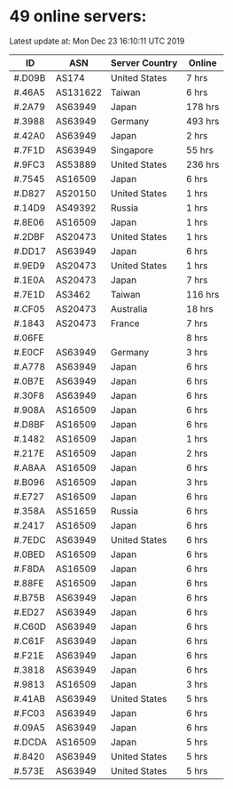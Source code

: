 # 49 online servers:

Latest update at: Mon Dec 23 16:10:11 UTC 2019

| ID | ASN | Server Country | Online |
| -- | --- | -------------- | ------ |
| #.D09B | AS174 | United States | 7 hrs |
| #.46A5 | AS131622 | Taiwan | 6 hrs |
| #.2A79 | AS63949 | Japan | 178 hrs |
| #.3988 | AS63949 | Germany | 493 hrs |
| #.42A0 | AS63949 | Japan | 2 hrs |
| #.7F1D | AS63949 | Singapore | 55 hrs |
| #.9FC3 | AS53889 | United States | 236 hrs |
| #.7545 | AS16509 | Japan | 6 hrs |
| #.D827 | AS20150 | United States | 1 hrs |
| #.14D9 | AS49392 | Russia | 1 hrs |
| #.8E06 | AS16509 | Japan | 1 hrs |
| #.2DBF | AS20473 | United States | 1 hrs |
| #.DD17 | AS63949 | Japan | 6 hrs |
| #.9ED9 | AS20473 | United States | 1 hrs |
| #.1E0A | AS20473 | Japan | 7 hrs |
| #.7E1D | AS3462 | Taiwan | 116 hrs |
| #.CF05 | AS20473 | Australia | 18 hrs |
| #.1843 | AS20473 | France | 7 hrs |
| #.06FE |  |  | 8 hrs |
| #.E0CF | AS63949 | Germany | 3 hrs |
| #.A778 | AS63949 | Japan | 6 hrs |
| #.0B7E | AS63949 | Japan | 6 hrs |
| #.30F8 | AS63949 | Japan | 6 hrs |
| #.908A | AS16509 | Japan | 6 hrs |
| #.D8BF | AS16509 | Japan | 6 hrs |
| #.1482 | AS16509 | Japan | 1 hrs |
| #.217E | AS16509 | Japan | 2 hrs |
| #.A8AA | AS16509 | Japan | 6 hrs |
| #.B096 | AS16509 | Japan | 3 hrs |
| #.E727 | AS16509 | Japan | 6 hrs |
| #.358A | AS51659 | Russia | 6 hrs |
| #.2417 | AS16509 | Japan | 6 hrs |
| #.7EDC | AS63949 | United States | 6 hrs |
| #.0BED | AS16509 | Japan | 6 hrs |
| #.F8DA | AS16509 | Japan | 6 hrs |
| #.88FE | AS16509 | Japan | 6 hrs |
| #.B75B | AS63949 | Japan | 6 hrs |
| #.ED27 | AS63949 | Japan | 6 hrs |
| #.C60D | AS63949 | Japan | 6 hrs |
| #.C61F | AS63949 | Japan | 6 hrs |
| #.F21E | AS63949 | Japan | 6 hrs |
| #.3818 | AS63949 | Japan | 6 hrs |
| #.9813 | AS16509 | Japan | 3 hrs |
| #.41AB | AS63949 | United States | 5 hrs |
| #.FC03 | AS63949 | Japan | 6 hrs |
| #.09A5 | AS63949 | Japan | 6 hrs |
| #.DCDA | AS16509 | Japan | 5 hrs |
| #.8420 | AS63949 | United States | 5 hrs |
| #.573E | AS63949 | United States | 5 hrs |


